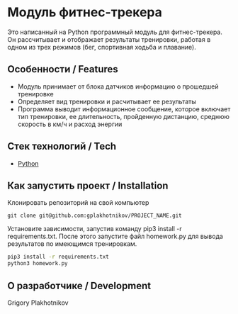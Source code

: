 # Модуль фитнес-трекера

Это написанный на Python программный модуль для фитнес-трекера. Он рассчитывает и отображает результаты тренировки, работая в одном из трех режимов (бег, спортивная ходьба и плавание).

## Особенности / Features

- Модуль принимает от блока датчиков информацию о прошедшей тренировке
- Определяет вид тренировки и расчитывает ее результаты
- Программа выводит информационное сообщение, которое включает тип тренировки, ее длительность, пройденную дистанцию, среднюю скорость в км/ч и расход энергии


## Стек технологий / Tech

- [Python](https://www.python.org/)

## Как запустить проект / Installation
Клонировать репозиторий на свой компьютер
```
git clone git@github.com:gplakhotnikov/PROJECT_NAME.git
```

Установите зависимости, запустив команду pip3 install -r requirements.txt. После этого запустите файл homework.py для вывода результатов по имеющимся тренировкам. 
```sh
pip3 install -r requirements.txt
python3 homework.py
```

## О разработчике / Development
Grigory Plakhotnikov
